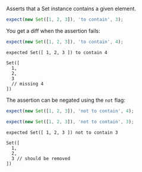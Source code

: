 Asserts that a Set instance contains a given element.

```js
expect(new Set([1, 2, 3]), 'to contain', 3);
```

You get a diff when the assertion fails:

```js
expect(new Set([1, 2, 3]), 'to contain', 4);
```

```output
expected Set([ 1, 2, 3 ]) to contain 4

Set([
  1,
  2,
  3
  // missing 4
])
```

The assertion can be negated using the `not` flag:

```js
expect(new Set([1, 2, 3]), 'not to contain', 4);
```

```js
expect(new Set([1, 2, 3]), 'not to contain', 3);
```

```output
expected Set([ 1, 2, 3 ]) not to contain 3

Set([
  1,
  2,
  3 // should be removed
])
```
